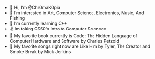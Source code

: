 - 👋 Hi, I’m @Chr0maK0pia
- 👀 I’m interested in Art, Computer Science, Electronics, Music, And Fishing
- 🌱 I’m currently learning C++
- ✌️ Im taking CS50's Intro to Computer Scienece
- 📕 My favorite book currently is Code: The Hidden Language of Computer Hardware and Software by Charles Petzold
- 🎵 My favorite songs right now are Like Him by Tyler, The Creator and Smoke Break by Mick Jenkins 

